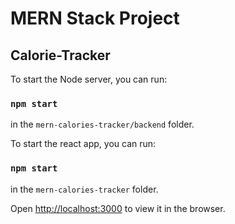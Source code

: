 # MERN Stack Project

## Calorie-Tracker

To start the Node server, you can run:

### `npm start`

in the `mern-calories-tracker/backend` folder.

To start the react app, you can run:

### `npm start`

in the `mern-calories-tracker` folder.

Open [http://localhost:3000](http://localhost:3000) to view it in the browser.
